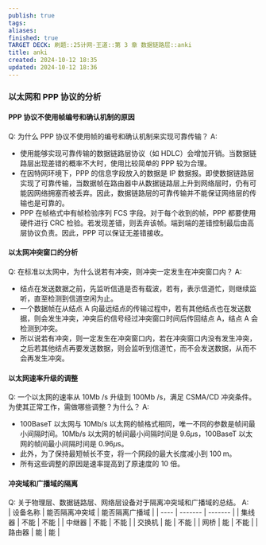 ```yaml
---
publish: true
tags: 
aliases: 
finished: true
TARGET DECK: 刷题::25计网-王道::第 3 章 数据链路层::anki
title: anki
created: 2024-10-12 18:35
updated: 2024-10-12 18:36
---
```

### 以太网和 PPP 协议的分析

#### PPP 协议不使用帧编号和确认机制的原因

Q: 为什么 PPP 协议不使用帧的编号和确认机制来实现可靠传输？
A:  
- 使用能够实现可靠传输的数据链路层协议（如 HDLC）会增加开销。当数据链路层出现差错的概率不大时，使用比较简单的 PPP 较为合理。
- 在因特网环境下，PPP 的信息字段放入的数据是 IP 数据报。即使数据链路层实现了可靠传输，当数据帧在路由器中从数据链路层上升到网络层时，仍有可能因网络拥塞而被丢弃。因此，数据链路层的可靠传输并不能保证网络层的传输也是可靠的。
- PPP 在帧格式中有帧检验序列 FCS 字段。对于每个收到的帧，PPP 都要使用硬件进行 CRC 检验。若发现差错，则丢弃该帧。端到端的差错控制最后由高层协议负责。因此，PPP 可以保证无差错接收。
<!--ID: 1721329160035-->

#### 以太网冲突窗口的分析

Q: 在标准以太网中，为什么说若有冲突，则冲突一定发生在冲突窗口内？
A:  
- 结点在发送数据之前，先监听信道是否有载波，若有，表示信道忙，则继续监听，直至检测到信道空闲为止。
- 一个数据帧在从结点 A 向最远结点的传输过程中，若有其他结点也在发送数据，则会发生冲突，冲突后的信号经过冲突窗口时间后传回结点 A，结点 A 会检测到冲突。
- 所以说若有冲突，则一定发生在冲突窗口内，若在冲突窗口内没有发生冲突，之后若其他结点再要发送数据，则会监听到信道忙，而不会发送数据，从而不会再发生冲突。
<!--ID: 1721329160046-->

#### 以太网速率升级的调整

Q: 一个以太网的速率从 ${10}\mathrm{{Mb}}$ /s 升级到 ${100}\mathrm{{Mb}}$ /s，满足 CSMA/CD 冲突条件。为使其正常工作，需做哪些调整？为什么？
A:  
- ${100}\mathrm{{BaseT}}$ 以太网与 ${10}\mathrm{{Mb}}/\mathrm{s}$ 以太网的帧格式相同，唯一不同的参数是帧间最小间隔时间。${10}\mathrm{{Mb}}/\mathrm{s}$ 以太网的帧间最小间隔时间是 ${9.6\mu }\mathrm{s}$，${100}\mathrm{{BaseT}}$ 以太网的帧间最小间隔时间是 ${0.96\mu }\mathrm{s}$。
- 此外，为了保持最短帧长不变，将一个网段的最大长度减小到 ${100}\mathrm{\;m}$。
- 所有这些调整的原因是速率提高到了原速度的 10 倍。
<!--ID: 1721329160051-->

#### 冲突域和广播域的隔离

Q: 关于物理层、数据链路层、网络层设备对于隔离冲突域和广播域的总结。
A:  
| 设备名称 | 能否隔离冲突域 | 能否隔离广播域 |
| ---- | ------- | ------- |
| 集线器  | 不能      | 不能      |
| 中继器  | 不能      | 不能      |
| 交换机  | 能       | 不能      |
| 网桥   | 能       | 不能      |
| 路由器  | 能       | 能       |
<!--ID: 1721329160055-->